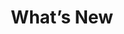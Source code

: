 ---
# This topic lives at
# https://digital.gov/topics/whats-new

# Topic Title
title: "What’s New"

# description — keep it short and clear
summary: ""

# Weight
weight: 1

# For more information on managing topics,
# see https://github.com/GSA/digitalgov.gov/wiki/topics
---